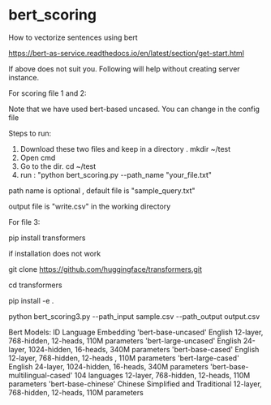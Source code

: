 # bert_scoring
How to vectorize sentences using bert

https://bert-as-service.readthedocs.io/en/latest/section/get-start.html



If above does not suit you. Following will help without creating server instance.

For scoring file 1 and 2:


Note that we have used bert-based uncased. You can change in the config file

Steps to run:
1. Download these two files and keep in a directory . mkdir ~/test
2. Open cmd
3. Go to the dir. cd ~/test
4. run : "python bert_scoring.py --path_name "your_file.txt" 

path name is optional , default file is "sample_query.txt"     

output file is "write.csv" in the working directory


For file 3:

pip install transformers

if installation does not work

git clone https://github.com/huggingface/transformers.git

cd transformers

pip install -e .

python bert_scoring3.py --path_input sample.csv --path_output output.csv


Bert Models:
ID	Language	Embedding
'bert-base-uncased'	English	12-layer, 768-hidden, 12-heads, 110M parameters
'bert-large-uncased'	English	24-layer, 1024-hidden, 16-heads, 340M parameters
'bert-base-cased'	English	12-layer, 768-hidden, 12-heads , 110M parameters
'bert-large-cased'	English	24-layer, 1024-hidden, 16-heads, 340M parameters
'bert-base-multilingual-cased'	104 languages	12-layer, 768-hidden, 12-heads, 110M parameters
'bert-base-chinese'	Chinese Simplified and Traditional	12-layer, 768-hidden, 12-heads, 110M parameters

